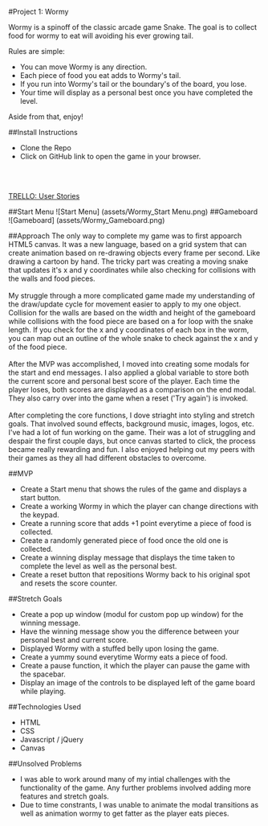 #Project 1: Wormy

Wormy is a spinoff of the classic arcade game Snake. The goal is to collect food for wormy to eat will avoiding his ever growing tail.

Rules are simple:
- You can move Wormy is any direction.
- Each piece of food you eat adds to Wormy's tail.
- If you run into Wormy's tail or the boundary's of the board, you lose.
- Your time will display as a personal best once you have completed the level.

Aside from that, enjoy!

##Install Instructions
- Clone the Repo
- Click on GitHub link to open the game in your browser.

<br></br>

[TRELLO:  User Stories](https://trello.com/b/OAbeld43/project-1-wormy)

##Start Menu
![Start Menu] (assets/Wormy_Start Menu.png)
##Gameboard
![Gameboard] (assets/Wormy_Gameboard.png)

##Approach
  The only way to complete my game was to first appoarch HTML5 canvas. It was a new language, based on a grid system that can create animation based on re-drawing objects every frame per second. Like drawing a cartoon by hand. The tricky part was creating a moving snake that updates it's x and y coordinates while also checking for collisions with the walls and food pieces.
<br></br> My struggle through a more complicated game made my understanding of the draw/update cycle for movement easier to apply to my one object. Collision for the walls are based on the width and height of the gameboard while collisions with the food piece are based on a for loop with the snake length. If you check for the x and y coordinates of each box in the worm, you can map out an outline of the whole snake to check against the x and y of the food piece.
<br></br> After the MVP was accomplished, I moved into creating some modals for the start and end messages. I also applied a global variable to store both the current score and personal best score of the player. Each time the player loses, both scores are displayed as a comparison on the end modal. They also carry over into the game when a reset ('Try again') is invoked.
<br></br> After completing the core functions, I dove striaght into styling and stretch goals. That involved sound effects, background music, images, logos, etc. I've had a lot of fun working on the game. Their was a lot of struggling and despair the first couple days, but once canvas started to click, the process became really rewarding and fun. I also enjoyed helping out my peers with their games as they all had different obstacles to overcome.  

##MVP
- Create a Start menu that shows the rules of the game and displays a start button.
- Create a working Wormy in which the player can change directions with the keypad. 
- Create a running score that adds +1 point everytime a piece of food is collected.
- Create a randomly generated piece of food once the old one is collected.
- Create a winning display message that displays the time taken to complete the level as well as the personal best.
- Create a reset button that repositions Wormy back to his original spot and resets the score counter.

##Stretch Goals
- Create a pop up window (modul for custom pop up window) for the winning message. 
- Have the winning message show you the difference between your personal best and current score.
- Displayed Wormy with a stuffed belly upon losing the game.
- Create a yummy sound everytime Wormy eats a piece of food.
- Create a pause function, it which the player can pause the game with the spacebar.
- Display an image of the controls to be displayed left of the game board while playing.


##Technologies Used
- HTML
- CSS 
- Javascript / jQuery
- Canvas

##Unsolved Problems
- I was able to work around many of my intial challenges with the functionality of the game. Any further problems involved adding more features and stretch goals.
- Due to time constrants, I was unable to animate the modal transitions as well as animation wormy to get fatter as the player eats pieces.
